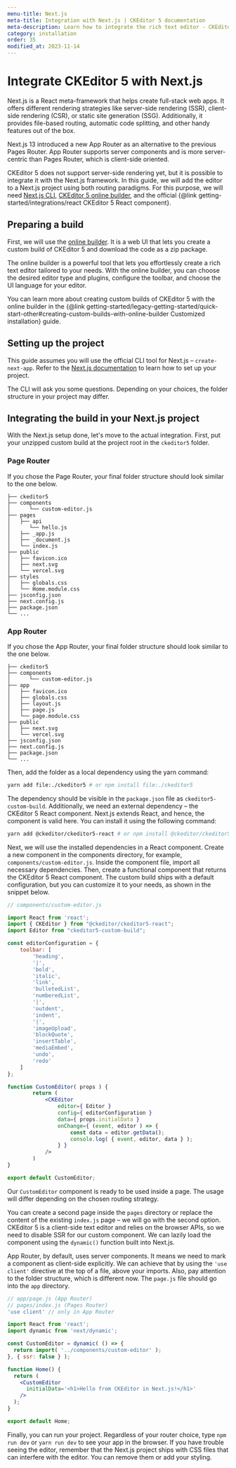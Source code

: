 ```yaml
---
menu-title: Next.js
meta-title: Integration with Next.js | CKEditor 5 documentation
meta-description: Learn how to integrate the rich text editor - CKEditor 5 - with the Next.js framework using the App Router or Pages Router routing strategies.
category: installation
order: 35
modified_at: 2023-11-14
---
```


# Integrate CKEditor 5 with Next.js

Next.js is a React meta-framework that helps create full-stack web apps. It offers different rendering strategies like server-side rendering (SSR), client-side rendering (CSR), or static site generation (SSG). Additionally, it provides file-based routing, automatic code splitting, and other handy features out of the box.

Next.js 13 introduced a new App Router as an alternative to the previous Pages Router. App Router supports server components and is more server-centric than Pages Router, which is client-side oriented.

CKEditor&nbsp;5 does not support server-side rendering yet, but it is possible to integrate it with the Next.js framework. In this guide, we will add the editor to a Next.js project using both routing paradigms. For this purpose, we will need [Next.js CLI](https://nextjs.org/docs/pages/api-reference/create-next-app), [CKEditor&nbsp;5 online builder](https://ckeditor.com/ckeditor-5/online-builder/), and the official {@link getting-started/integrations/react CKEditor&nbsp;5 React component}.

## Preparing a build

First, we will use the [online builder](https://ckeditor.com/ckeditor-5/online-builder/). It is a web UI that lets you create a custom build of CKEditor&nbsp;5 and download the code as a zip package.

The online builder is a powerful tool that lets you effortlessly create a rich text editor tailored to your needs. With the online builder, you can choose the desired editor type and plugins, configure the toolbar, and choose the UI language for your editor.

You can learn more about creating custom builds of CKEditor&nbsp;5 with the online builder in the {@link getting-started/legacy-getting-started/quick-start-other#creating-custom-builds-with-online-builder Customized installation} guide.

## Setting up the project

This guide assumes you will use the official CLI tool for Next.js &ndash; `create-next-app`. Refer to the [Next.js documentation](https://nextjs.org/docs/pages/api-reference/create-next-app) to learn how to set up your project.

The CLI will ask you some questions. Depending on your choices, the folder structure in your project may differ.

## Integrating the build in your Next.js project

With the Next.js setup done, let's move to the actual integration. First, put your unzipped custom build at the project root in the `ckeditor5` folder.

### Page Router

If you chose the Page Router, your final folder structure should look similar to the one below.

```plain
├── ckeditor5
├── components
│      └── custom-editor.js
├── pages
│   ├── api
│      └── hello.js
│   ├── _app.js
│   ├── _document.js
│   └── index.js
├── public
│   ├── favicon.ico
│   ├── next.svg
│   └── vercel.svg
├── styles
│   ├── globals.css
│   └── Home.module.css
├── jsconfig.json
├── next.config.js
├── package.json
└── ...
```

### App Router

If you chose the App Router, your final folder structure should look similar to the one below.

```plain
├── ckeditor5
├── components
│      └── custom-editor.js
├── app
│   ├── favicon.ico
│   ├── globals.css
│   ├── layout.js
│   ├── page.js
│   └── page.module.css
├── public
│   ├── next.svg
│   └── vercel.svg
├── jsconfig.json
├── next.config.js
├── package.json
└── ...
```

Then, add the folder as a local dependency using the yarn command:

```bash
yarn add file:./ckeditor5 # or npm install file:./ckeditor5
```

The dependency should be visible in the `package.json` file as `ckeditor5-custom-build`. Additionally, we need an external dependency &ndash; the CKEditor&nbsp;5 React component. Next.js extends React, and hence, the component is valid here. You can install it using the following command:

```bash
yarn add @ckeditor/ckeditor5-react # or npm install @ckeditor/ckeditor5-react
```

Next, we will use the installed dependencies in a React component. Create a new component in the components directory, for example, `components/custom-editor.js`. Inside the component file, import all necessary dependencies. Then, create a functional component that returns the CKEditor&nbsp;5 React component. The custom build ships with a default configuration, but you can customize it to your needs, as shown in the snippet below.

```jsx
// components/custom-editor.js

import React from 'react';
import { CKEditor } from "@ckeditor/ckeditor5-react";
import Editor from "ckeditor5-custom-build";

const editorConfiguration = {
    toolbar: [
        'heading',
        '|',
        'bold',
        'italic',
        'link',
        'bulletedList',
        'numberedList',
        '|',
        'outdent',
        'indent',
        '|',
        'imageUpload',
        'blockQuote',
        'insertTable',
        'mediaEmbed',
        'undo',
        'redo'
    ]
};

function CustomEditor( props ) {
		return (
			<CKEditor
				editor={ Editor }
				config={ editorConfiguration }
				data={ props.initialData }
				onChange={ (event, editor ) => {
					const data = editor.getData();
					console.log( { event, editor, data } );
				} }
			/>
		)
}

export default CustomEditor;
```

Our `CustomEditor` component is ready to be used inside a page. The usage will differ depending on the chosen routing strategy.

You can create a second page inside the `pages` directory or replace the content of the existing `index.js` page &ndash; we will go with the second option. CKEditor&nbsp;5 is a client-side text editor and relies on the browser APIs, so we need to disable SSR for our custom component. We can lazily load the component using the `dynamic()` function built into Next.js.

App Router, by default, uses server components. It means we need to mark a component as client-side explicitly. We can achieve that by using the `'use client'` directive at the top of a file, above your imports. Also, pay attention to the folder structure, which is different now. The `page.js` file should go into the `app` directory.

```jsx
// app/page.js (App Router)
// pages/index.js (Pages Router)
'use client' // only in App Router

import React from 'react';
import dynamic from 'next/dynamic';

const CustomEditor = dynamic( () => {
  return import( '../components/custom-editor' );
}, { ssr: false } );

function Home() {
  return (
    <CustomEditor 
      initialData='<h1>Hello from CKEditor in Next.js!</h1>'
    />
  );
}

export default Home;
```

Finally, you can run your project. Regardless of your router choice, type `npm run dev` or `yarn run dev` to see your app in the browser. If you have trouble seeing the editor, remember that the Next.js project ships with CSS files that can interfere with the editor. You can remove them or add your styling.
